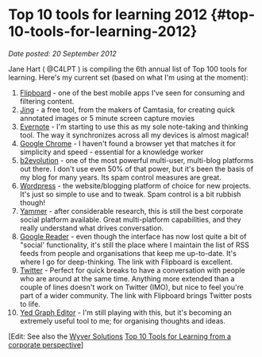 # Top 10 tools for learning 2012 {#top-10-tools-for-learning-2012}

_Date posted: 20 September 2012_

Jane Hart ( @C4LPT ) is compiling the 6th annual list of Top 100 tools for learning. Here's my current set (based on what I'm using at the moment):

1.  [Flipboard](http://flipboard.com/) - one of the best mobile apps I've seen for consuming and filtering content.
2.  [Jing](http://www.techsmith.com/jing.html) - a free tool, from the makers of Camtasia, for creating quick annotated images or 5 minute screen capture movies
3.  [Evernote](http://evernote.com/) - I'm starting to use this as my sole note-taking and thinking tool. The way it synchronizes across all my devices is almost magical!
4.  [Google Chrome](https://www.google.com/intl/en/chrome/browser/) - I haven't found a browser yet that matches it for simplicity and speed - essential for a knowledge worker
5.  [b2evolution](http://b2evolution.net/) - one of the most powerful multi-user, multi-blog platforms out there. I don't use even 50% of that power, but it's been the basis of my blog for many years. Its spam control measures are great.
6.  [Wordpress](http://wordpress.org/) - the website/blogging platform of choice for new projects. It's just so simple to use and to tweak. Spam control is a bit rubbish though!
7.  [Yammer](https://www.yammer.com/) - after considerable research, this is still the best corporate social platform available. Great multi-platform capabilities, and they really understand what drives conversation.
8.  [Google Reader](http://google.com/reader) - even though the interface has now lost quite a bit of "social' functionality, it's still the place where I maintain the list of RSS feeds from people and organisations that keep me up-to-date. It's where I go for deep-thinking. The link with Flipboard is excellent.
9.  [Twitter](http://twitter.com/) - Perfect for quick breaks to have a conversation with people who are around at the same time. Anything more extended than a couple of lines doesn't work on Twitter (IMO), but nice to feel you're part of a wider community. The link with Flipboard brings Twitter posts to life.
10.  [Yed Graph Editor](http://www.yworks.com/en/products_yed_about.html) - I'm still playing with this, but it's becoming an extremely useful tool to me; for organising thoughts and ideas.

[Edit: See also the [Wyver Solutions](http://www.wyversolutions.co.uk/) [Top 10 Tools for Learning from a corporate perspective](http://www.wyversolutions.co.uk/cms/2012/09/20/top-10-tools-for-learning-corporate-perspective/)]